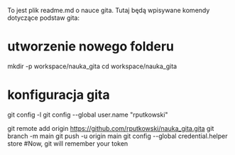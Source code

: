 To jest plik readme.md o nauce gita.
Tutaj będą wpisywane komendy dotyczące podstaw gita:
# utworzenie nowego folderu
mkdir -p workspace/nauka_gita
cd workspace/nauka_gita

# konfiguracja gita
git config -l
git config --global user.name "rputkowski"

git remote add origin https://github.com/rputkowski/nauka_gita.gita
git branch -m main
git push -u origin main
git config --global credential.helper store #Now, git will remember your token
